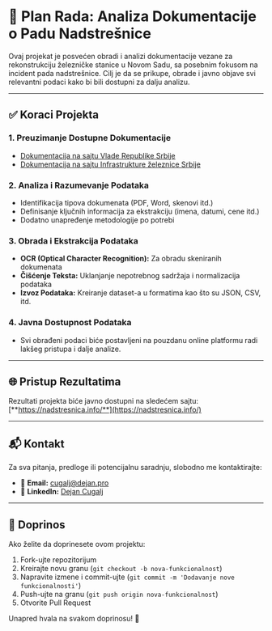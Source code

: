 # 📄 Plan Rada: Analiza Dokumentacije o Padu Nadstrešnice

Ovaj projekat je posvećen obradi i analizi dokumentacije vezane za rekonstrukciju železničke stanice u Novom Sadu, sa posebnim fokusom na incident pada nadstrešnice. Cilj je da se prikupe, obrade i javno objave svi relevantni podaci kako bi bili dostupni za dalju analizu.

---

## ✅ Koraci Projekta

### 1. Preuzimanje Dostupne Dokumentacije
- [Dokumentacija na sajtu Vlade Republike Srbije](https://www.srbija.gov.rs/dokument/843976/)
- [Dokumentacija na sajtu Infrastrukture železnice Srbije](https://infrazs.rs/dokumenta_o_padu_nadstresnice/)

### 2. Analiza i Razumevanje Podataka
- Identifikacija tipova dokumenata (PDF, Word, skenovi itd.)
- Definisanje ključnih informacija za ekstrakciju (imena, datumi, cene itd.)
- Dodatno unapređenje metodologije po potrebi

### 3. Obrada i Ekstrakcija Podataka
- **OCR (Optical Character Recognition):** Za obradu skeniranih dokumenata
- **Čišćenje Teksta:** Uklanjanje nepotrebnog sadržaja i normalizacija podataka
- **Izvoz Podataka:** Kreiranje dataset-a u formatima kao što su JSON, CSV, itd.

### 4. Javna Dostupnost Podataka
- Svi obrađeni podaci biće postavljeni na pouzdanu online platformu radi lakšeg pristupa i dalje analize.

---

## 🌐 Pristup Rezultatima

Rezultati projekta biće javno dostupni na sledećem sajtu:
[**https://nadstresnica.info/**](https://nadstresnica.info/)

---

## 📬 Kontakt

Za sva pitanja, predloge ili potencijalnu saradnju, slobodno me kontaktirajte:

- 📧 **Email:** [cugalj@dejan.pro](mailto:cugalj@dejan.pro)
- 🔗 **LinkedIn:** [Dejan Cugalj](https://www.linkedin.com/in/dejan-cugalj/)

---

## 🚀 Doprinos

Ako želite da doprinesete ovom projektu:
1. Fork-ujte repozitorijum
2. Kreirajte novu granu (`git checkout -b nova-funkcionalnost`)
3. Napravite izmene i commit-ujte (`git commit -m 'Dodavanje nove funkcionalnosti'`)
4. Push-ujte na granu (`git push origin nova-funkcionalnost`)
5. Otvorite Pull Request

Unapred hvala na svakom doprinosu! 🙌

